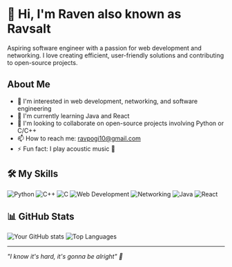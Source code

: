 # 👋 Hi, I'm Raven also known as Ravsalt

Aspiring software engineer with a passion for web development and networking. I love creating efficient, user-friendly solutions and contributing to open-source projects.

## About Me
- 👀 I'm interested in web development, networking, and software engineering
- 🌱 I'm currently learning Java and React
- 💞️ I'm looking to collaborate on open-source projects involving Python or C/C++
- 📫 How to reach me: ravpogi10@gmail.com
- ⚡ Fun fact: I play acoustic music 🎸

## 🛠️ My Skills
![Python](https://img.shields.io/badge/-Python-3776AB?style=flat-square&logo=Python&logoColor=white)
![C++](https://img.shields.io/badge/-C++-00599C?style=flat-square&logo=c%2B%2B&logoColor=white)
![C](https://img.shields.io/badge/-C-A8B9CC?style=flat-square&logo=C&logoColor=white)
![Web Development](https://img.shields.io/badge/-Web%20Development-E34F26?style=flat-square&logo=html5&logoColor=white)
![Networking](https://img.shields.io/badge/-Networking-006699?style=flat-square&logo=cisco&logoColor=white)
![Java](https://img.shields.io/badge/-Java-007396?style=flat-square&logo=java&logoColor=white)
![React](https://img.shields.io/badge/-React-61DAFB?style=flat-square&logo=react&logoColor=black)

## 📊 GitHub Stats
![Your GitHub stats](https://github-readme-stats.vercel.app/api?username=Ravsalt&show_icons=true&theme=radical)
![Top Languages](https://github-readme-stats.vercel.app/api/top-langs/?username=Ravsalt&layout=compact&theme=radical)

---
*"I know it's hard, it's gonna be alright" 🌟*
